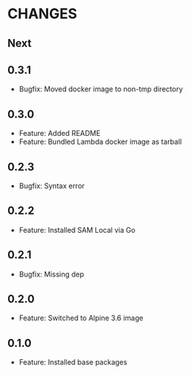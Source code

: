 # CHANGES

## Next

## 0.3.1

- Bugfix: Moved docker image to non-tmp directory

## 0.3.0

- Feature: Added README
- Feature: Bundled Lambda docker image as tarball

## 0.2.3

- Bugfix: Syntax error

## 0.2.2

- Feature: Installed SAM Local via Go

## 0.2.1

- Bugfix: Missing dep

## 0.2.0

- Feature: Switched to Alpine 3.6 image

## 0.1.0

- Feature: Installed base packages
